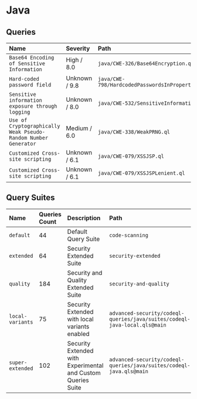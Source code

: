 # Java

## Queries

<!-- AUTOMATION-QUERIES -->
| Name | Severity | Path |
| :--- | :------- | :--- |
| `Base64 Encoding of Sensitive Information` | High / 8.0 | `java/CWE-326/Base64Encryption.ql` |
| `Hard-coded password field` | Unknown / 9.8 | `java/CWE-798/HardcodedPasswordsInProperties.ql` |
| `Sensitive information exposure through logging` | Unknown / 8.0 | `java/CWE-532/SensitiveInformation.ql` |
| `Use of Cryptographically Weak Pseudo-Random Number Generator` | Medium / 6.0 | `java/CWE-338/WeakPRNG.ql` |
| `Customized Cross-site scripting` | Unknown / 6.1 | `java/CWE-079/XSSJSP.ql` |
| `Customized Cross-site scripting` | Unknown / 6.1 | `java/CWE-079/XSSJSPLenient.ql` |


<!-- AUTOMATION-QUERIES -->

## Query Suites
<!-- AUTOMATION-SUITES -->
| Name | Queries Count | Description | Path |
| :--- | :---- | :--- | :--- |
| `default` | 44 | Default Query Suite | `code-scanning` |
| `extended` | 64 | Security Extended Suite | `security-extended` |
| `quality` | 184 | Security and Quality Extended Suite | `security-and-quality` |
| `local-variants` | 75 | Security Extended with local variants enabled | `advanced-security/codeql-queries/java/suites/codeql-java-local.qls@main` |
| `super-extended` | 102 | Security Extended with Experimental and Custom Queries Suite | `advanced-security/codeql-queries/java/suites/codeql-java.qls@main` |


<!-- AUTOMATION-SUITES -->
